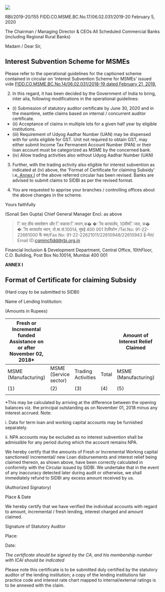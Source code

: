 ![](_page_0_Picture_0.jpeg)

RBI/2019-20/155 FIDD.CO.MSME.BC.No.17/06.02.031/2019-20 February 5, 2020

The Chairman / Managing Director & CEOs All Scheduled Commercial Banks (including Regional Rural Banks)

Madam / Dear Sir,

## **Interest Subvention Scheme for MSMEs**

Please refer to the operational guidelines for the captioned scheme contained in circular on 'Interest Subvention Scheme for MSMEs' issued vide [FIDD.CO.MSME.BC.No.14/06.02.031/2018-19 dated February 21, 2019.](https://www.rbi.org.in/Scripts/NotificationUser.aspx?Id=11478&Mode=0)

2. In this regard, it has been decided by the Government of India to bring, inter alia, following modifications in the operational guidelines:

- (i) Submission of statutory auditor certificate by June 30, 2020 and in the meantime, settle claims based on internal / concurrent auditor certificate.
- (ii) Acceptance of claims in multiple lots for a given half year by eligible institutions.
- (iii) Requirement of Udyog Aadhar Number (UAN) may be dispensed with for units eligible for GST. Unit not required to obtain GST, may either submit Income Tax Permanent Account Number (PAN) or their loan account must be categorized as MSME by the concerned bank.
- (iv) Allow trading activities also without Udyog Aadhar Number (UAN)

3. Further, with the trading activity also eligible for interest subvention as indicated at (iv) above, the 'Format of Certificate for claiming Subsidy' i.e[. Annex I](#page-1-0) of the above referred circular has been revised. Banks are advised to submit claims to SIDBI as per the revised format.

4. You are requested to apprise your branches / controlling offices about the above changes in the scheme.

Yours faithfully

(Sonali Sen Gupta) Chief General Manager Encl. as above

> िवत् तीय समावेशन और िवकास िवभाग,क� �ीय कायार्लय, 10वीमंिजल, क� �ीय कायार्लय भवन, पो.बा.सं.10014, मुंबई 400 001 टेलीफोन /Tel.No: 91-22-22661000 फै क्स/Fax No: 91-22-22621011/22610948/22610943 ई-मेल/ Email ID:cgmincfidd@rbi.org.in

Financial Inclusion & Development Department, Central Office, 10thFloor, C.O. Building, Post Box No.10014, Mumbai 400 001

**ANNEX I**

## **Format of Certificate for claiming Subsidy**

(Hard copy to be submitted to SIDBI)

<span id="page-1-0"></span>Name of Lending Institution:

(Amounts in Rupees)

| Fresh or Incremental funded Assistance on or after<br>November 02, 2018* |                             |                       |       | Amount of Interest Relief Claimed |                             |                       |       |
|--------------------------------------------------------------------------|-----------------------------|-----------------------|-------|-----------------------------------|-----------------------------|-----------------------|-------|
| MSME<br>(Manufacturing)                                                  | MSME<br>(Service<br>sector) | Trading<br>Activities | Total | MSME<br>(Manufacturing)           | MSME<br>(Service<br>sector) | Trading<br>Activities | Total |
| (1)                                                                      | (2)                         | (3)                   | (4)   | (5)                               | (6)                         | (7)                   | (8)   |
|                                                                          |                             |                       |       |                                   |                             |                       |       |

\*This may be calculated by arriving at the difference between the opening balances viz. the principal outstanding as on November 01, 2018 minus any interest accrued. Note:

i. Data for term loan and working capital accounts may be furnished separately.

ii. NPA accounts may be excluded as no interest subvention shall be admissible for any period during which the account remains NPA.

We hereby certify that the amounts of Fresh or Incremental Working capital sanctioned/ incremental/ new Loan disbursements and interest relief being claimed thereon, as shown above, have been correctly calculated in conformity with the Circular issued by SIDBI. We undertake that in the event of any inaccuracy detected later during audit or otherwise, we shall immediately refund to SIDBI any excess amount received by us.

(Authorized Signatory)

Place & Date

We hereby certify that we have verified the individual accounts with regard to amount, incremental / fresh lending, interest charged and amount claimed.

Signature of Statutory Auditor

Place:

Date:

*The certificate should be signed by the CA, and his membership number with ICAI should be indicated*

Please note this certificate is to be submitted duly certified by the statutory auditor of the lending institution; a copy of the lending institutions fair practice code and interest rate chart mapped to internal/external ratings is to be annexed with the claim.